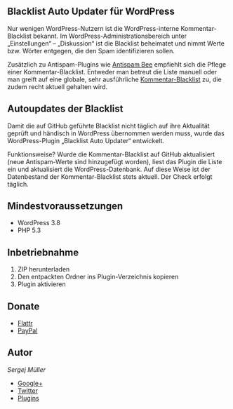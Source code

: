 ## Blacklist Auto Updater für WordPress


Nur wenigen WordPress-Nutzern ist die WordPress-interne Kommentar-Blacklist bekannt. Im WordPress-Administrationsbereich unter „Einstellungen“ – „Diskussion“ ist die Blacklist beheimatet und nimmt Werte bzw. Wörter entgegen, die den Spam identifizieren sollen.

Zusätzlich zu Antispam-Plugins wie [Antispam Bee](http://antispambee.de) empfiehlt sich die Pflege einer Kommentar-Blacklist. Entweder man betreut die Liste manuell oder man greift auf eine globale, sehr ausführliche [Kommentar-Blacklist](https://github.com/splorp/wordpress-comment-blacklist) zu, die zudem recht aktuell gehalten wird.


Autoupdates der Blacklist
-------------------------

Damit die auf GitHub geführte Blacklist nicht täglich auf ihre Aktualität geprüft und händisch in WordPress übernommen werden muss, wurde das WordPress-Plugin „Blacklist Auto Updater“ entwickelt.

Funktionsweise? Wurde die Kommentar-Blacklist auf GitHub aktualisiert (neue Antispam-Werte sind hinzugefügt worden), liest das Plugin die Liste ein und aktualisiert die WordPress-Datenbank. Auf diese Weise ist der Datenbestand der Kommentar-Blacklist stets aktuell. Der Check erfolgt täglich.


Mindestvoraussetzungen
----------------------
* WordPress 3.8
* PHP 5.3


Inbetriebnahme
--------------

1. ZIP herunterladen
2. Den entpackten Ordner ins Plugin-Verzeichnis kopieren
3. Plugin aktivieren


Donate
------
* [Flattr](https://flattr.com/submit/auto?user_id=sergej.mueller&url=https%3A%2F%2Fgithub.com%2Fsergejmueller%2Fwp-blacklist-updater)
* [PayPal](https://www.paypal.com/cgi-bin/webscr?cmd=_s-xclick&amp;hosted_button_id=5RDDW9FEHGLG6)


Autor
-----
*Sergej Müller*
* [Google+](https://plus.google.com/110569673423509816572?rel=author)
* [Twitter](https://twitter.com/wpSEO)
* [Plugins](http://wpcoder.de)